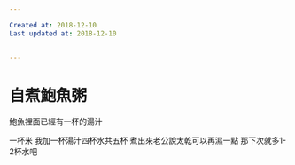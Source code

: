 ```yaml
---

Created at: 2018-12-10
Last updated at: 2018-12-10


---
```


# 自煮鮑魚粥


鮑魚裡面已經有一杯的湯汁

一杯米
我加一杯湯汁四杯水共五杯
煮出來老公說太乾可以再濕一點
那下次就多1-2杯水吧

